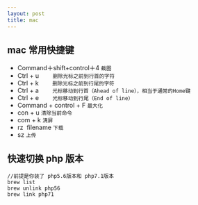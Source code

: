 ```yaml
---
layout: post
title: mac
---
```

## mac 常用快捷键
- Command＋shift+control＋4 `截图`
- Ctrl + u        `删除光标之前到行首的字符`
- Ctrl + k        `删除光标之前到行尾的字符`
- Ctrl + a        `光标移动到行首（Ahead of line），相当于通常的Home键`
- Ctrl + e        `光标移动到行尾（End of line）`
- Command + control + F `最大化`
- con + u `清除当前命令`
- com + k `清屏`
- rz  filename `下载`
- sz `上传`

## 快速切换 php 版本
```
//前提是你装了 php5.6版本和 php7.1版本
brew list
brew unlink php56
brew link php71
```


